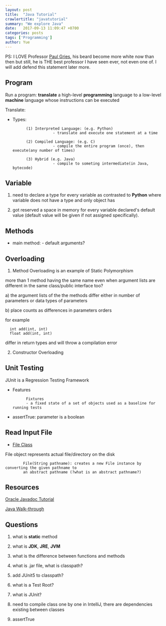 ```yaml
---
layout: post
title:  "Java Tutorial"
crawlertitle: "javatutorial"
summary: "We explore Java"
date:   2017-09-13 11:09:47 +0700
categories: posts
tags: ['Programming']
author: Yue
---
```


PS: I LOVE Professor [Paul Gries](http://www.cs.toronto.edu/~pgries/), his beard become more white now than then but still, he is THE best professor I have seen ever, not even one of. I will add defend this statement later more.

Program
---
Run a program: **translate** a high-level **programming** language to a low-level **machine** language whose instructions can be executed

Translate: 

* Types:

            (1) Interpreted Language: (e.g. Python)
                        - translate and execute one statement at a time
            
            (2) Compiled Language: (e.g. C)
                        - compile the entire program (once), then execute(any number of times)
                        
            (3) Hybrid (e.g. Java)
                        - compile to someting intermediate(in Java, bytecode)
                        
            

Variable
---
1. need to declare a type for every variable as contrasted to **Python** where variable does not have a type and only object has

2. got reserved a space in memory for every variable declared's default value (default value will be given if not assigned specifically).

Methods
---
* main method:
            - default arguments?



Overloading
---
1. Method Overloading is an example of Static Polymorphism

more than 1 method having the same name even when argument lists are different in the same class/public interface too?

a) the argument lists of the the methods differ either in number of parameters or data types of parameters

b) place counts as differences in parameters orders 

for example

      int add(int, int)
      float add(int, int)
differ in return types and will throw a compilation error

2. Constructor Overloading

Unit Testing
---
JUnit is a Regression Testing Framework

* Features

            Fixtures
            - a fixed state of a set of objects used as a baseline for running tests

* assertTrue: parameter is a boolean

Read Input File
---
* [File Class](https://www.tutorialspoint.com/java/java_file_class.htm)

File object represents actual file/directory on the disk

            File(String pathname): creates a new File instance by converting the given pathname to  
            an abstract pathname (?what is an abstract pathname?)
Resources
---
[Oracle Javadoc Tutorial](http://docs.oracle.com/javase/tutorial/java/TOC.html)

[Java Walk-through](https://www.sololearn.com/Course/Java)

Questions
---

1. what is **static** method

2. what is **JDK**, **JRE**, **JVM**

3. what is the difference between functions and methods

4. what is .jar file, what is classpath?

5. add JUnit5 to classpath?

6. what is a Test Root?

7. what is JUnit?

8. need to compile class one by one in IntelliJ, there are dependencies existing between classes

9. assertTrue
